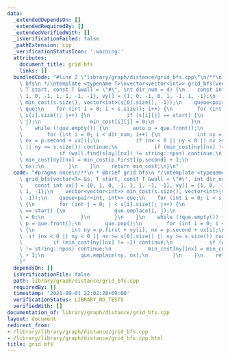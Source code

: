 ```yaml
---
data:
  _extendedDependsOn: []
  _extendedRequiredBy: []
  _extendedVerifiedWith: []
  _isVerificationFailed: false
  _pathExtension: cpp
  _verificationStatusIcon: ':warning:'
  attributes:
    document_title: grid bfs
    links: []
  bundledCode: "#line 2 \"library/graph/distance/grid_bfs.cpp\"\n/**\n * @brief grid\
    \ bfs\n */\ntemplate <typename T>\nvector<vector<int>> grid_bfs(vector<T> &s,\
    \ T start, const T &wall = \"#\", int dir_num = 4) {\n    const int vx[] = {0,\
    \ 1, 0, -1, 1, 1, -1, -1}, vy[] = {1, 0, -1, 0, 1, -1, 1, -1};\n    vector<vector<int>>\
    \ min_cost(s.size(), vector<int>(s[0].size(), -1));\n    queue<pair<int, int>>\
    \ que;\n    for (int i = 0; i < s.size(); i++) {\n        for (int j = 0; j <\
    \ s[i].size(); j++) {\n            if (s[i][j] == start) {\n                que.emplace(i,\
    \ j);\n                min_cost[i][j] = 0;\n            }\n        }\n    }\n\
    \    while (!que.empty()) {\n        auto p = que.front();\n        que.pop();\n\
    \        for (int i = 0; i < dir_num; i++) {\n            int ny = p.first + vy[i],\
    \ nx = p.second + vx[i];\n            if (nx < 0 || ny < 0 || nx >= s[0].size()\
    \ || ny >= s.size()) continue;\n            if (min_cost[ny][nx] != -1) continue;\n\
    \            if (wall.find(s[ny][nx]) != string::npos) continue;\n           \
    \ min_cost[ny][nx] = min_cost[p.first][p.second] + 1;\n            que.emplace(ny,\
    \ nx);\n        }\n    }\n    return min_cost;\n}\n"
  code: "#pragma once\n/**\n * @brief grid bfs\n */\ntemplate <typename T>\nvector<vector<int>>\
    \ grid_bfs(vector<T> &s, T start, const T &wall = \"#\", int dir_num = 4) {\n\
    \    const int vx[] = {0, 1, 0, -1, 1, 1, -1, -1}, vy[] = {1, 0, -1, 0, 1, -1,\
    \ 1, -1};\n    vector<vector<int>> min_cost(s.size(), vector<int>(s[0].size(),\
    \ -1));\n    queue<pair<int, int>> que;\n    for (int i = 0; i < s.size(); i++)\
    \ {\n        for (int j = 0; j < s[i].size(); j++) {\n            if (s[i][j]\
    \ == start) {\n                que.emplace(i, j);\n                min_cost[i][j]\
    \ = 0;\n            }\n        }\n    }\n    while (!que.empty()) {\n        auto\
    \ p = que.front();\n        que.pop();\n        for (int i = 0; i < dir_num; i++)\
    \ {\n            int ny = p.first + vy[i], nx = p.second + vx[i];\n          \
    \  if (nx < 0 || ny < 0 || nx >= s[0].size() || ny >= s.size()) continue;\n  \
    \          if (min_cost[ny][nx] != -1) continue;\n            if (wall.find(s[ny][nx])\
    \ != string::npos) continue;\n            min_cost[ny][nx] = min_cost[p.first][p.second]\
    \ + 1;\n            que.emplace(ny, nx);\n        }\n    }\n    return min_cost;\n\
    }"
  dependsOn: []
  isVerificationFile: false
  path: library/graph/distance/grid_bfs.cpp
  requiredBy: []
  timestamp: '2021-09-01 22:02:28+09:00'
  verificationStatus: LIBRARY_NO_TESTS
  verifiedWith: []
documentation_of: library/graph/distance/grid_bfs.cpp
layout: document
redirect_from:
- /library/library/graph/distance/grid_bfs.cpp
- /library/library/graph/distance/grid_bfs.cpp.html
title: grid bfs
---
```

